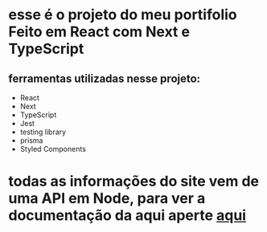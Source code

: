 # esse é o projeto do meu portifolio Feito em React com Next e TypeScript

## ferramentas utilizadas nesse projeto:

<ul>
  <li>React</li>
  <li>Next</li>
  <li>TypeScript</li>
  <li>Jest</li>
  <li>testing library</li>
  <li>prisma</li>
  <li>Styled Components</li>
</ul>

## 

# todas as informações do site vem de uma API em Node, para ver a documentação da aqui aperte <a href="https://github.com/hxsggsz/portifolio-api" target="_blank"> aqui</a>
